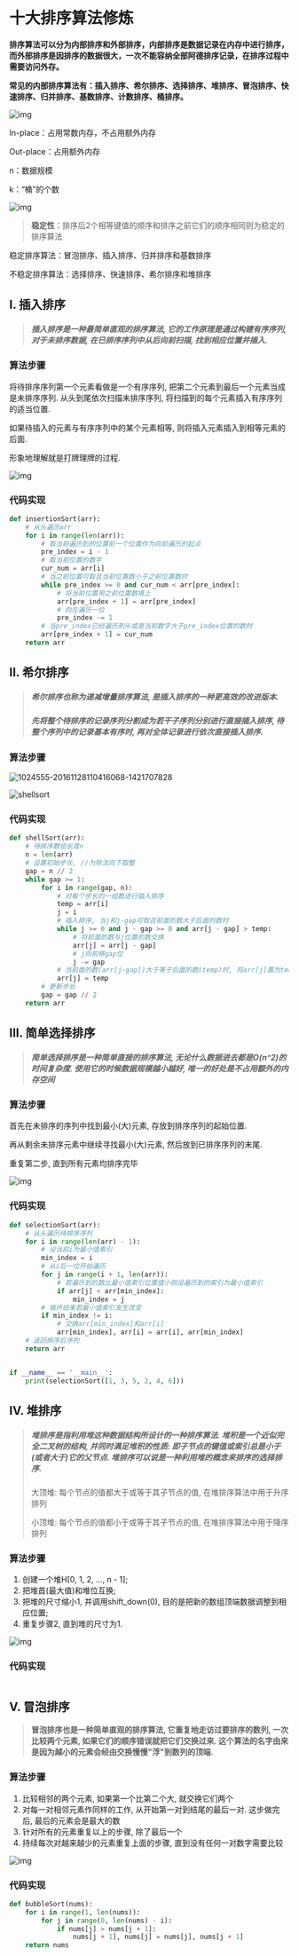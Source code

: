 # 十大排序算法修炼

**排序算法可以分为内部排序和外部排序，内部排序是数据记录在内存中进行排序，而外部排序是因排序的数据很大，一次不能容纳全部阿德排序记录，在排序过程中需要访问外存。**

**常见的内部排序算法有：插入排序、希尔排序、选择排序、堆排序、冒泡排序、快速排序、归并排序、基数排序、计数排序、桶排序。**

![img](assets/sort.png)

In-place：占用常数内存，不占用额外内存

Out-place：占用额外内存

n：数据规模

k：“桶”的个数

![img](assets/0B319B38-B70E-4118-B897-74EFA7E368F9.png)

> **稳定性**：排序后2个相等键值的顺序和排序之前它们的顺序相同则为稳定的排序算法

稳定排序算法：冒泡排序、插入排序、归并排序和基数排序

不稳定排序算法：选择排序、快速排序、希尔排序和堆排序

## I. 插入排序

> ##### 插入排序是一种最简单直观的排序算法, 它的工作原理是通过构建有序序列, 对于未排序数据, 在已排序序列中从后向前扫描, 找到相应位置并插入.

### 算法步骤

将待排序序列第一个元素看做是一个有序序列, 把第二个元素到最后一个元素当成是未排序序列. 从头到尾依次扫描未排序序列, 将扫描到的每个元素插入有序序列的适当位置. 

如果待插入的元素与有序序列中的某个元素相等, 则将插入元素插入到相等元素的后面.

形象地理解就是打牌理牌的过程.

![img](imgs/insertionSort.gif)

### 代码实现

```python
def insertionSort(arr):
    # 从头遍历arr
    for i in range(len(arr)):
        # 取当前遍历到的位置前一个位置作为向前遍历的起点
        pre_index = i - 1
        # 取当前位置的数字
        cur_num = arr[i]
        # 当之前位置可取且当前位置数小于之前位置数时
        while pre_index >= 0 and cur_num < arr[pre_index]:
            # 将当前位置用之前位置数填上
            arr[pre_index + 1] = arr[pre_index]
            # 向左遍历一位
            pre_index -= 1
        # 当pre_index已经遍历到头或是当前数字大于pre_index位置的数时
        arr[pre_index + 1] = cur_num
    return arr
```


## II. 希尔排序

> ##### 希尔排序也称为递减增量排序算法, 是插入排序的一种更高效的改进版本.
>
> ##### 先将整个待排序的记录序列分割成为若干子序列分别进行直接插入排序, 待整个序列中的记录基本有序时, 再对全体记录进行依次直接插入排序.

### 算法步骤

![1024555-20161128110416068-1421707828](imgs/1024555-20161128110416068-1421707828-2581271.png)

![shellsort](imgs/shellsort.gif)

### 代码实现

```python
def shellSort(arr):
    # 待排序数组长度n
    n = len(arr)
    # 设置初始步长, //为除法向下取整
    gap = n // 2
    while gap >= 1:
        for i in range(gap, n):
            # 对每个步长的一组数进行插入排序
            temp = arr[i]
            j = i
            # 插入排序, 当j和j-gap可取且前面的数大于后面的数时
            while j >= 0 and j - gap >= 0 and arr[j - gap] > temp:
                # 将前面的数与j位置的数交换
                arr[j] = arr[j - gap]
                # j向前移gap位
                j -= gap
            # 当前面的数(arr[j-gap])大于等于后面的数(temp)时, 将arr[j]置为temp
            arr[j] = temp
        # 更新步长
        gap = gap // 2
    return arr
```


## III. 简单选择排序

> ##### 简单选择排序是一种简单直接的排序算法, 无论什么数据进去都是O(n^2)的时间复杂度. 使用它的时候数据规模越小越好, 唯一的好处是不占用额外的内存空间

### 算法步骤

首先在未排序的序列中找到最小(大)元素, 存放到排序序列的起始位置.

再从剩余未排序元素中继续寻找最小(大)元素, 然后放到已排序序列的末尾.

重复第二步, 直到所有元素均排序完毕

![img](imgs/selectionSort.gif)

### 代码实现

```python
def selectionSort(arr):
    # 从头遍历待排序序列
    for i in range(len(arr) - 1):
        # 设当前i为最小值索引
        min_index = i
        # 从i后一位开始遍历
        for j in range(i + 1, len(arr)):
            # 若遍历到的数比最小值索引位置值小则设遍历到的索引为最小值索引
            if arr[j] < arr[min_index]:
                min_index = j
        # 循环结束若最小值索引发生改变
        if min_index != i:
            # 交换arr[min_index]和arr[i]
            arr[min_index], arr[i] = arr[i], arr[min_index]
    # 返回排序后序列
    return arr


if __name__ == '__main__':
    print(selectionSort([1, 3, 5, 2, 4, 6]))
```

## IV. 堆排序

> ##### 堆排序是指利用堆这种数据结构所设计的一种排序算法. 堆积是一个近似完全二叉树的结构, 并同时满足堆积的性质: 即子节点的键值或索引总是小于(或者大于)它的父节点. 堆排序可以说是一种利用堆的概念来排序的选择排序.
>
> 大顶堆: 每个节点的值都大于或等于其子节点的值, 在堆排序算法中用于升序排列
>
> 小顶堆: 每个节点的值都小于或等于其子节点的值, 在堆排序算法中用于降序排列

### 算法步骤

1. 创建一个堆H[0, 1, 2, …, n - 1];
2. 把堆首(最大值)和堆位互换;
3. 把堆的尺寸缩小1, 并调用shift_down(0), 目的是把新的数组顶端数据调整到相应位置;
4. 重复步骤2, 直到堆的尺寸为1.

![img](imgs/Sorting_heapsort_anim.gif)

### 代码实现

```python

```

## V. 冒泡排序

> **冒泡排序也是一种简单直观的排序算法, 它重复地走访过要排序的数列, 一次比较两个元素, 如果它们的顺序错误就把它们交换过来. 这个算法的名字由来是因为越小的元素会经由交换慢慢"浮"到数列的顶端.**

### 算法步骤

1. 比较相邻的两个元素, 如果第一个比第二个大, 就交换它们两个
2. 对每一对相邻元素作同样的工作, 从开始第一对到结尾的最后一对. 这步做完后, 最后的元素会是最大的数
3. 针对所有的元素重复以上的步骤, 除了最后一个
4. 持续每次对越来越少的元素重复上面的步骤, 直到没有任何一对数字需要比较

![img](assets/bubbleSort.gif)

### 代码实现

```python
def bubbleSort(nums):
    for i in range(1, len(nums)):
        for j in range(0, len(nums) - i):
            if nums[j] > nums[j + 1]:
                nums[j + 1], nums[j] = nums[j], nums[j + 1]
    return nums
```

